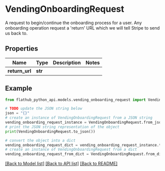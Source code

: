 # VendingOnboardingRequest

A request to begin/continue the onboarding process for a user.  Any onboarding operation request a 'return' URL which we will tell Stripe to send us back to.

## Properties

Name | Type | Description | Notes
------------ | ------------- | ------------- | -------------
**return_url** | **str** |  | 

## Example

```python
from flathub_python_api.models.vending_onboarding_request import VendingOnboardingRequest

# TODO update the JSON string below
json = "{}"
# create an instance of VendingOnboardingRequest from a JSON string
vending_onboarding_request_instance = VendingOnboardingRequest.from_json(json)
# print the JSON string representation of the object
print(VendingOnboardingRequest.to_json())

# convert the object into a dict
vending_onboarding_request_dict = vending_onboarding_request_instance.to_dict()
# create an instance of VendingOnboardingRequest from a dict
vending_onboarding_request_from_dict = VendingOnboardingRequest.from_dict(vending_onboarding_request_dict)
```
[[Back to Model list]](../README.md#documentation-for-models) [[Back to API list]](../README.md#documentation-for-api-endpoints) [[Back to README]](../README.md)


